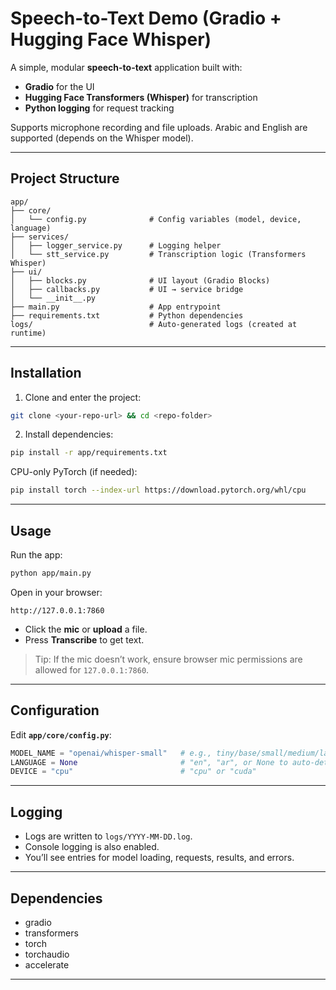 # Speech-to-Text Demo (Gradio + Hugging Face Whisper)

A simple, modular **speech-to-text** application built with:
- **Gradio** for the UI
- **Hugging Face Transformers (Whisper)** for transcription
- **Python logging** for request tracking

Supports microphone recording and file uploads. Arabic and English are supported (depends on the Whisper model).

---

## Project Structure
```
app/
├── core/
│   └── config.py              # Config variables (model, device, language)
├── services/
│   ├── logger_service.py      # Logging helper
│   └── stt_service.py         # Transcription logic (Transformers Whisper)
├── ui/
│   ├── blocks.py              # UI layout (Gradio Blocks)
│   ├── callbacks.py           # UI → service bridge
│   └── __init__.py
├── main.py                    # App entrypoint
├── requirements.txt           # Python dependencies
logs/                          # Auto-generated logs (created at runtime)
```

---

## Installation

1) Clone and enter the project:
```bash
git clone <your-repo-url> && cd <repo-folder>
```

2) Install dependencies:
```bash
pip install -r app/requirements.txt
```

CPU-only PyTorch (if needed):
```bash
pip install torch --index-url https://download.pytorch.org/whl/cpu
```

---

## Usage
Run the app:
```bash
python app/main.py
```

Open in your browser:
```
http://127.0.0.1:7860
```

- Click the **mic** or **upload** a file.
- Press **Transcribe** to get text.

> Tip: If the mic doesn’t work, ensure browser mic permissions are allowed for `127.0.0.1:7860`.

---

## Configuration
Edit **`app/core/config.py`**:
```python
MODEL_NAME = "openai/whisper-small"   # e.g., tiny/base/small/medium/large variants
LANGUAGE = None                       # "en", "ar", or None to auto-detect
DEVICE = "cpu"                        # "cpu" or "cuda"
```

---

## Logging
- Logs are written to `logs/YYYY-MM-DD.log`.
- Console logging is also enabled.
- You’ll see entries for model loading, requests, results, and errors.

---

## Dependencies
- gradio
- transformers
- torch
- torchaudio
- accelerate

---